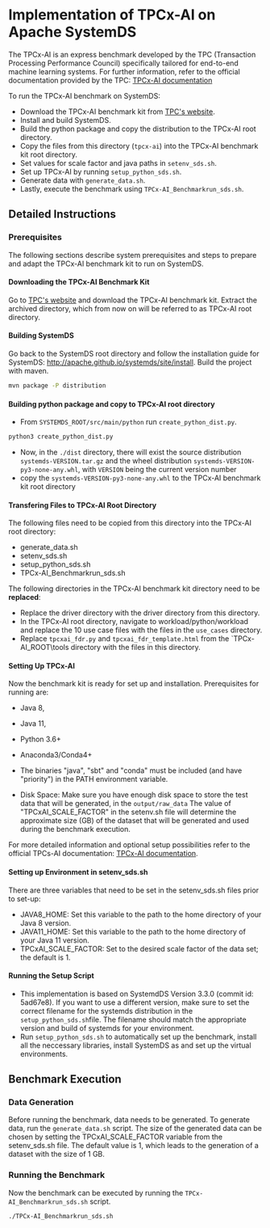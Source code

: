 # Implementation of TPCx-AI on Apache SystemDS

The TPCx-AI is an express benchmark developed by the TPC (Transaction Processing Performance Council) 
specifically tailored for end-to-end machine learning systems. 
For further information, refer to the official documentation provided by the TPC: 
[TPCx-AI documentation](https://www.tpc.org/TPC_Documents_Current_Versions/pdf/TPCX-AI_v1.0.3.1.pdf)

To run the TPCx-AI benchmark on SystemDS:
 * Download the TPCx-AI benchmark kit from [TPC's website](https://www.tpc.org/tpc_documents_current_versions/current_specifications5.asp).
 * Install and build SystemDS.
 * Build the python package and copy the distribution to the TPCx-AI root directory.
 * Copy the files from this directory (`tpcx-ai`) into the TPCx-AI benchmark kit root directory.
 * Set values for scale factor and java paths in `setenv_sds.sh`.
 * Set up TPCx-AI by running `setup_python_sds.sh`.
 * Generate data with `generate_data.sh`.
 * Lastly, execute the benchmark using `TPCx-AI_Benchmarkrun_sds.sh`.

## Detailed Instructions

### Prerequisites 

The following sections describe system prerequisites and steps to prepare and adapt the TPCx-AI benchmark kit to run on SystemDS.

#### Downloading the TPCx-AI Benchmark Kit

Go to [TPC's website](https://www.tpc.org/tpc_documents_current_versions/current_specifications5.asp) and download the TPCx-AI benchmark kit. 
Extract the archived directory, which from now on will be referred to as TPCx-AI root directory.


#### Building SystemDS

Go back to the SystemDS root directory and follow the installation guide for SystemDS: <http://apache.github.io/systemds/site/install>. 
Build the project with maven. 
```bash
mvn package -P distribution
```

#### Building python package and copy to TPCx-AI root directory

- From `SYSTEMDS_ROOT/src/main/python` run `create_python_dist.py`.

```bash
python3 create_python_dist.py
```

- Now, in the `./dist` directory, there will exist the source distribution `systemds-VERSION.tar.gz`
  and the wheel distribution `systemds-VERSION-py3-none-any.whl`, with `VERSION` being the current version number
- copy the `systemds-VERSION-py3-none-any.whl` to the TPCx-AI benchmark kit root directory

#### Transfering Files to TPCx-AI Root Directory

The following files need to be copied from this directory into the TPCx-AI root directory:

- generate_data.sh
- setenv_sds.sh
- setup_python_sds.sh
- TPCx-AI_Benchmarkrun_sds.sh

The following directories in the TPCx-AI benchmark kit directory need to be **replaced**:

- Replace the driver directory with the driver directory from this directory.
- In the TPCx-AI root directory, navigate to workload/python/workload and replace the 10 use case files with the files in the `use_cases` directory.
- Replace `tpcxai_fdr.py` and `tpcxai_fdr_template.html` from the `TPCx-AI_ROOT\tools directory with the files in this directory.

#### Setting Up TPCx-AI 

Now the benchmark kit is ready for set up and installation.
Prerequisites for running are: 
* Java 8, 
* Java 11, 
* Python 3.6+ 
* Anaconda3/Conda4+ 

* The binaries "java", "sbt" and "conda" must be included (and have "priority") in the PATH environment variable.
* Disk Space: Make sure you have enough disk space to store the test data that will be generated, in the `output/raw_data`
The value of "TPCxAI_SCALE_FACTOR" in the setenv.sh file will determine the approximate size (GB) of the dataset that will be generated and used during the benchmark execution.

For more detailed information and optional setup possibilities refer to the official TPCs-AI documentation: 
[TPCx-AI documentation](https://www.tpc.org/TPC_Documents_Current_Versions/pdf/TPCX-AI_v1.0.3.1.pdf).

#### Setting up Environment in setenv_sds.sh

There are three variables that need to be set in the setenv_sds.sh files prior to set-up:
* JAVA8_HOME: Set this variable to the path to the home directory of your Java 8 version.
* JAVA11_HOME: Set this variable to the path to the home directory of your Java 11 version.
* TPCxAI_SCALE_FACTOR: Set to the desired scale factor of the data set; the default is 1.

#### Running the Setup Script

* This implementation is based on SystemdDS Version 3.3.0 (commit id: 5ad67e8). If you want to use a different version, make sure to set the correct filename for the systemds distribution in the `setup_python_sds.sh`file.
The filename should match the appropriate version and build of systemds for your environment.
* Run `setup_python_sds.sh` to automatically set up the benchmark, 
install all the neccessary libraries, install SystemDS as and set up the virtual environments. 

## Benchmark Execution

### Data Generation

Before running the benchmark, data needs to be generated. To generate data, run the `generate_data.sh` script. The size of the generated data can be chosen by setting the 
TPCxAI_SCALE_FACTOR variable from the setenv_sds.sh file. The default value is 1, which leads to the generation of a dataset with the size of 1 GB.

### Running the Benchmark

Now the benchmark can be executed by running the `TPCx-AI_Benchmarkrun_sds.sh` script.

```bash
./TPCx-AI_Benchmarkrun_sds.sh
```